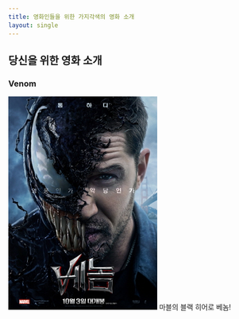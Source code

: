 ```yaml
---
title: 영화인들을 위한 가지각색의 영화 소개
layout: single
---
```

당신을 위한 영화 소개
---
### Venom
![venom](/assets/images/venom.jpg)
마블의 블랙 히어로 베놈!
